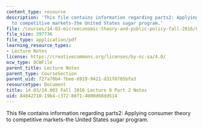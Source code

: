```yaml
---
content_type: resource
description: 'This file contains information regarding parts2: Applying consumer theory
  to competitive markets-the United States sugar program.'
file: /courses/14-03-microeconomic-theory-and-public-policy-fall-2016/8404271019b4c37286f14000d68dd514_MIT14_03F16_lec8Part2.pdf
file_size: 397736
file_type: application/pdf
learning_resource_types:
- Lecture Notes
license: https://creativecommons.org/licenses/by-nc-sa/4.0/
ocw_type: OCWFile
parent_title: Lecture Notes
parent_type: CourseSection
parent_uid: f27a70b4-7bee-6919-9421-d31f0705bfa3
resourcetype: Document
title: 14.03/14.003 Fall 2016 Lecture 8 Part 2 Notes
uid: 84042710-19b4-c372-86f1-4000d68dd514
---
```

This file contains information regarding parts2: Applying consumer theory to competitive markets-the United States sugar program.